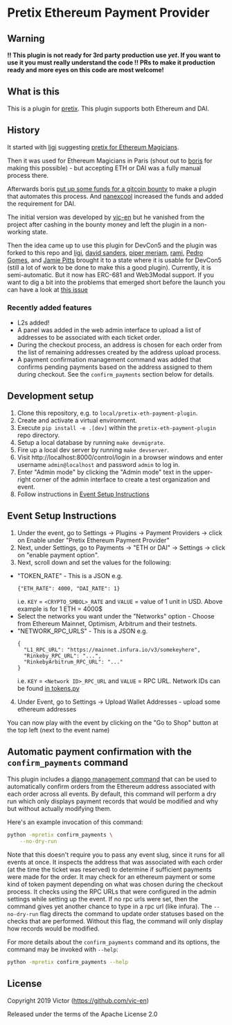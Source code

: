 # Pretix Ethereum Payment Provider

## **Warning**

**!! This plugin is not ready for 3rd party production use *yet*.  If you want
to use it you must really understand the code !!  PRs to make it production
ready and more eyes on this code are most welcome!**

## What is this

This is a plugin for [pretix](https://github.com/pretix/pretix). This plugin
supports both Ethereum and DAI.

## History

It started with [ligi](https://ligi) suggesting [pretix for Ethereum
Magicians](https://ethereum-magicians.org/t/charging-for-tickets-participant-numbers-event-ticketing-for-council-of-paris-2019/2321/2).

Then it was used for Ethereum Magicians in Paris (shout out to
[boris](https://github.com/bmann) for making this possible) - but accepting ETH
or DAI was a fully manual process there.

Afterwards boris [put up some funds for a gitcoin
bounty](https://github.com/spadebuilders/community/issues/30) to make a plugin
that automates this process. And [nanexcool](https://github.com/nanexcool)
increased the funds and added the requirement for DAI.

The initial version was developed by [vic-en](https://github.com/vic-en) but he
vanished from the project after cashing in the bounty money and left the plugin
in a non-working state.

Then the idea came up to use this plugin for DevCon5 and the plugin was forked
to this repo and [ligi](https://ligi.de), [david
sanders](https://github.com/davesque), [piper
meriam](https://github.com/pipermerriam), [rami](https://github.com/raphaelm),
[Pedro Gomes](https://github.com/pedrouid), and [Jamie
Pitts](https://github.com/jpitts) brought it to a state where it is usable for
DevCon5 (still a lot of work to be done to make this a good plugin). Currently,
it is semi-automatic. But it now has ERC-681 and Web3Modal
support. If you want to dig a bit into the problems that emerged short before
the launch you can have a look at [this
issue](https://github.com/esPass/pretix-eth-payment-plugin/pull/49)

### Recently added features

* L2s added! 
* A panel was added in the web admin interface to upload a list of addresses to
  be associated with each ticket order.
* During the checkout process, an address is chosen for each order from the
  list of remaining addresses created by the address upload process.
* A payment confirmation management command was added that confirms pending
  payments based on the address assigned to them during checkout.  See the
  `confirm_payments` section below for details.

## Development setup

1. Clone this repository, e.g. to `local/pretix-eth-payment-plugin`.
1. Create and activate a virtual environment.
1. Execute `pip install -e .[dev]` within the `pretix-eth-payment-plugin` repo
   directory.
1. Setup a local database by running `make devmigrate`.
1. Fire up a local dev server by running `make devserver`.
1. Visit http://localhost:8000/control/login in a browser windows and enter
   username `admin@localhost` and password `admin` to log in.
1. Enter "Admin mode" by clicking the "Admin mode" text in the upper-right
   corner of the admin interface to create a test organization and event.
1. Follow instructions in [Event Setup Instructions](#event-setup-instructions)

## Event Setup Instructions
1. Under the event, go to Settings -> Plugins -> Payment Providers -> click on Enable under "Pretix Ethereum Payment Provider" 
2. Next, under Settings, go to Payments -> "ETH or DAI" -> Settings -> click on "enable payment option". 
3. Next, scroll down and set the values for the following:
  - "TOKEN_RATE" - This is a JSON e.g. 
    ```
    {"ETH_RATE": 4000, "DAI_RATE": 1}
    ```
    i.e. `KEY` = `<CRYPTO_SMBOL>_RATE` and `VALUE` = value of 1 unit in USD. Above example is for 1 ETH = 4000$
  - Select the networks you want under the "Networks" option - Choose from Ethereum Mainnet, Optimism, Arbitrum and their testnets.
  - "NETWORK_RPC_URLS" - This is a JSON e.g.
    ```
    {
      "L1_RPC_URL": "https://mainnet.infura.io/v3/somekeyhere",
      "Rinkeby_RPC_URL": "...",
      "RinkebyArbitrum_RPC_URL": "..."  
    }
    ```
    i.e. `KEY` = `<Network ID>_RPC_URL` and `VALUE` = RPC URL. Network IDs can be found [in tokens.py](pretix_eth/network/tokens.py)
4. Under Event, go to Settings -> Upload Wallet Addresses - upload some ethereum addresses 


You can now play with the event by clicking on the "Go to Shop" button at the top left (next to the event name)

## Automatic payment confirmation with the `confirm_payments` command

This plugin includes a [django management
command](https://docs.djangoproject.com/en/2.2/howto/custom-management-commands/#module-django.core.management)
that can be used to automatically confirm orders from the Ethereum address
associated with each order across all events. By default, this command will perform a dry run
which only displays payment records that would be modified and why but without
actually modifying them.  

Here's an example invocation of this command:
```bash
python -mpretix confirm_payments \
    --no-dry-run
```
Note that this doesn't require you to pass any event slug, since it runs for all events at once. It inspects the address that was associated with each order (at
the time the ticket was reserved) to determine if sufficient payments were made
for the order.  It may check for an ethereum payment or some kind of token
payment depending on what was chosen during the checkout process. It checks using the RPC URLs that were configured in the admin settings while setting up the event. If no rpc urls were set, then the command gives yet another chance to type in a rpc url (like infura). The `--no-dry-run` flag directs the command to
update order statuses based on the checks that are performed.  Without this
flag, the command will only display how records would be modified. 

For more details about the `confirm_payments` command and its options, the
command may be invoked with `--help`:
```bash
python -mpretix confirm_payments --help
```

## License

Copyright 2019 Victor (https://github.com/vic-en)

Released under the terms of the Apache License 2.0
